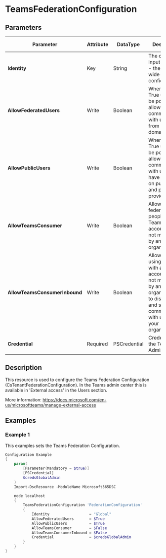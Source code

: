 ﻿# TeamsFederationConfiguration

## Parameters

| Parameter | Attribute | DataType | Description | Allowed Values |
| --- | --- | --- | --- | --- |
| **Identity** | Key | String | The only valid input is Global - the tenant wide configuration |Global|
| **AllowFederatedUsers** | Write | Boolean | When set to True users will be potentially allowed to communicate with users from other domains. ||
| **AllowPublicUsers** | Write | Boolean | When set to True users will be potentially allowed to communicate with users who have accounts on public IM and presence providers. ||
| **AllowTeamsConsumer** | Write | Boolean | Allows federation with people using Teams with an account that's not managed by an organization. ||
| **AllowTeamsConsumerInbound** | Write | Boolean | Allows people using Teams with an account that's not managed by an organization, to discover and start communication with users in your organization. ||
| **Credential** | Required | PSCredential | Credentials of the Teams Admin ||

## Description

This resource is used to configure the Teams Federation Configuration (CsTenantFederationConfiguration).
In the Teams admin center this is available in 'External access' in the Users section.

More information: https://docs.microsoft.com/en-us/microsoftteams/manage-external-access

## Examples

### Example 1

This examples sets the Teams Federation Configuration.

```powershell
Configuration Example
{
    param(
        [Parameter(Mandatory = $true)]
        [PSCredential]
        $credsGlobalAdmin
    )
    Import-DscResource -ModuleName Microsoft365DSC

    node localhost
    {
        TeamsFederationConfiguration 'FederationConfiguration'
        {
            Identity                  = "Global"
            AllowFederatedUsers       = $True
            AllowPublicUsers          = $True
            AllowTeamsConsumer        = $False
            AllowTeamsConsumerInbound = $False
            Credential                = $credsGlobalAdmin
        }
    }
}
```


